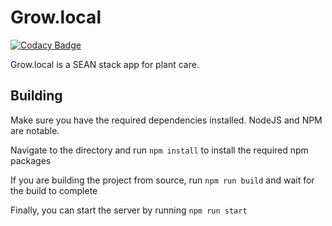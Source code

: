 # Grow.local

[![Codacy Badge](https://api.codacy.com/project/badge/Grade/dcbc5600517643b6acb174a7c693e770)](https://app.codacy.com/manual/caroline/Grow.local-Server?utm_source=github.com&utm_medium=referral&utm_content=curieos/Grow.local-Server&utm_campaign=Badge_Grade_Settings)

Grow.local is a SEAN stack app for plant care.

## Building

Make sure you have the required dependencies installed. NodeJS and NPM are notable.

Navigate to the directory and run `npm install` to install the required npm packages

If you are building the project from source, run `npm run build` and wait for the build to complete

Finally, you can start the server by running `npm run start`
